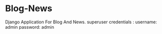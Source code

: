# Blog-News
 Django Application For Blog And News.
 superuser credentials :
 username: admin
 password: admin
 
